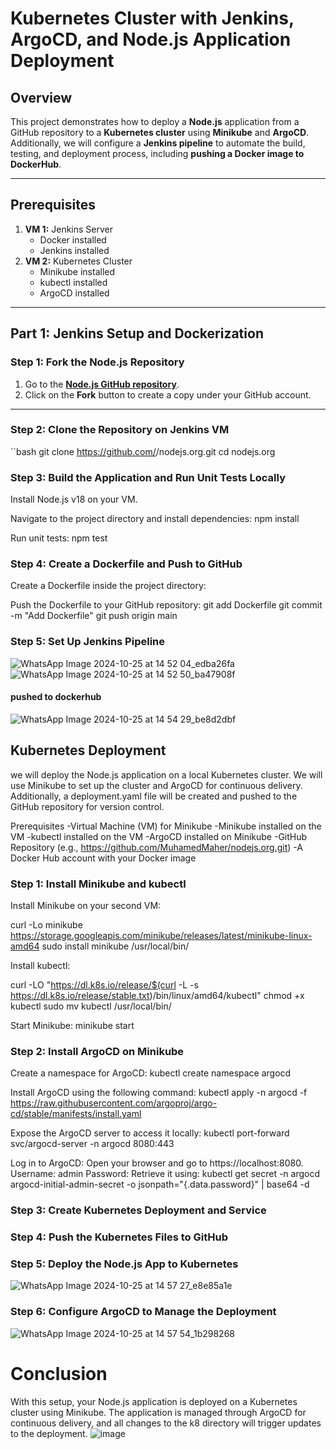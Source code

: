 # Kubernetes Cluster with Jenkins, ArgoCD, and Node.js Application Deployment

## Overview

This project demonstrates how to deploy a **Node.js** application from a GitHub repository to a **Kubernetes cluster** using **Minikube** and **ArgoCD**. Additionally, we will configure a **Jenkins pipeline** to automate the build, testing, and deployment process, including **pushing a Docker image to DockerHub**.

---

## Prerequisites

1. **VM 1:** Jenkins Server  
   - Docker installed  
   - Jenkins installed  
2. **VM 2:** Kubernetes Cluster  
   - Minikube installed  
   - kubectl installed  
   - ArgoCD installed  
---
## Part 1: Jenkins Setup and Dockerization

### Step 1: Fork the Node.js Repository

1. Go to the **[Node.js GitHub repository](https://github.com/nodejs/nodejs.org.git)**.  
2. Click on the **Fork** button to create a copy under your GitHub account.
---

### Step 2: Clone the Repository on Jenkins VM

``bash
git clone https://github.com/<your-username>/nodejs.org.git
cd nodejs.org

### Step 3: Build the Application and Run Unit Tests Locally
Install Node.js v18 on your VM.

Navigate to the project directory and install dependencies:
npm install

Run unit tests:
npm test

### Step 4: Create a Dockerfile and Push to GitHub
Create a Dockerfile inside the project directory:

Push the Dockerfile to your GitHub repository:
git add Dockerfile
git commit -m "Add Dockerfile"
git push origin main

### Step 5: Set Up Jenkins Pipeline
![WhatsApp Image 2024-10-25 at 14 52 04_edba26fa](https://github.com/user-attachments/assets/5aac3758-f2bc-4c48-9a4f-d557fd632277)
![WhatsApp Image 2024-10-25 at 14 52 50_ba47908f](https://github.com/user-attachments/assets/305a3fed-abd3-4a8c-9598-279e398b9580)
#### pushed to dockerhub
![WhatsApp Image 2024-10-25 at 14 54 29_be8d2dbf](https://github.com/user-attachments/assets/22d9e0c3-dbad-43b9-b898-7f2514a19cd9)

## Kubernetes Deployment
 we will deploy the Node.js application on a local Kubernetes cluster. We will use Minikube to set up the cluster and ArgoCD for continuous delivery. Additionally, a deployment.yaml file will be created and pushed to the GitHub repository for version control.

Prerequisites
-Virtual Machine (VM) for Minikube
-Minikube installed on the VM
-kubectl installed on the VM
-ArgoCD installed on Minikube
-GitHub Repository (e.g., https://github.com/MuhamedMaher/nodejs.org.git)
-A Docker Hub account with your Docker image

### Step 1: Install Minikube and kubectl
Install Minikube on your second VM:

curl -Lo minikube https://storage.googleapis.com/minikube/releases/latest/minikube-linux-amd64
sudo install minikube /usr/local/bin/

Install kubectl:

curl -LO "https://dl.k8s.io/release/$(curl -L -s https://dl.k8s.io/release/stable.txt)/bin/linux/amd64/kubectl"
chmod +x kubectl
sudo mv kubectl /usr/local/bin/

Start Minikube:
minikube start

### Step 2: Install ArgoCD on Minikube
Create a namespace for ArgoCD:
kubectl create namespace argocd

Install ArgoCD using the following command:
kubectl apply -n argocd -f https://raw.githubusercontent.com/argoproj/argo-cd/stable/manifests/install.yaml

Expose the ArgoCD server to access it locally:
kubectl port-forward svc/argocd-server -n argocd 8080:443

Log in to ArgoCD:
Open your browser and go to https://localhost:8080.
Username: admin
Password: Retrieve it using:
kubectl get secret -n argocd argocd-initial-admin-secret -o jsonpath="{.data.password}" | base64 -d

### Step 3: Create Kubernetes Deployment and Service

### Step 4: Push the Kubernetes Files to GitHub

### Step 5: Deploy the Node.js App to Kubernetes
![WhatsApp Image 2024-10-25 at 14 57 27_e8e85a1e](https://github.com/user-attachments/assets/c7669cb8-a216-4c88-b992-694116289065)


### Step 6: Configure ArgoCD to Manage the Deployment
![WhatsApp Image 2024-10-25 at 14 57 54_1b298268](https://github.com/user-attachments/assets/92d50ec5-61f9-426c-b26a-5b22dfa7dc7c)


# Conclusion
With this setup, your Node.js application is deployed on a Kubernetes cluster using Minikube. The application is managed through ArgoCD for continuous delivery, and all changes to the k8 directory will trigger updates to the deployment.
![image](https://github.com/user-attachments/assets/18a2d2fe-1b2b-40f5-9bea-740e7c904b1f)




